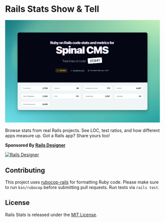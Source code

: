 # Rails Stats Show & Tell

![Screenshot of Rails Stats project](https://raw.githubusercontent.com/Rails-Designer/railsstats.com/HEAD/.github/screenshot.jpg)

Browse stats from real Rails projects. See LOC, test ratios, and how different apps measure up. Got a Rails app? Share yours too!


**Sponsored By [Rails Designer](https://railsdesigner.com/)**

<a href="https://railsdesigner.com/" target="_blank">
  <picture>
    <source media="(prefers-color-scheme: dark)" srcset="https://raw.githubusercontent.com/Rails-Designer/rails_icons/HEAD/.github/logo-dark.svg">
    <source media="(prefers-color-scheme: light)" srcset="https://raw.githubusercontent.com/Rails-Designer/rails_icons/HEAD/.github/logo-light.svg">
    <img alt="Rails Designer" src="https://raw.githubusercontent.com/Rails-Designer/rails_icons/HEAD/.github/logo-light.svg" width="240" style="max-width: 100%;">
  </picture>
</a>


## Contributing

This project uses [rubocop-rails](https://github.com/rubocop/rubocop-rails) for formatting Ruby code. Please make sure to run `bin/rubocop` before submitting pull requests. Run tests via `rails test`.


## License

Rails Stats is released under the [MIT License](https://opensource.org/licenses/MIT).
